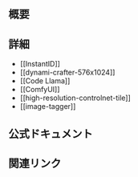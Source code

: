 ## 概要


## 詳細
- [[InstantID]]
- [[dynami-crafter-576x1024]]
- [[Code Llama]]
- [[ComfyUI]]
- [[high-resolution-controlnet-tile]]
- [[image-tagger]]

## 公式ドキュメント


## 関連リンク

